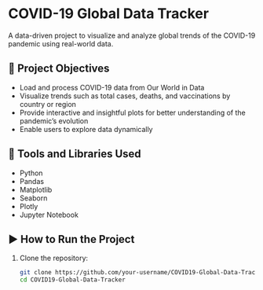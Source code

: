 # COVID-19 Global Data Tracker

A data-driven project to visualize and analyze global trends of the COVID-19 pandemic using real-world data.

## 📌 Project Objectives

- Load and process COVID-19 data from Our World in Data
- Visualize trends such as total cases, deaths, and vaccinations by country or region
- Provide interactive and insightful plots for better understanding of the pandemic’s evolution
- Enable users to explore data dynamically

## 🧰 Tools and Libraries Used

- Python
- Pandas
- Matplotlib
- Seaborn
- Plotly
- Jupyter Notebook

## ▶️ How to Run the Project

1. Clone the repository:
   ```bash
   git clone https://github.com/your-username/COVID19-Global-Data-Tracker.git
   cd COVID19-Global-Data-Tracker
